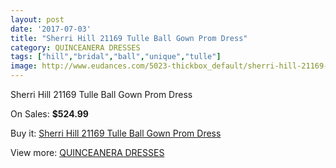 ```yaml
---
layout: post
date: '2017-07-03'
title: "Sherri Hill 21169 Tulle Ball Gown Prom Dress"
category: QUINCEANERA DRESSES
tags: ["hill","bridal","ball","unique","tulle"]
image: http://www.eudances.com/5023-thickbox_default/sherri-hill-21169-tulle-ball-gown-prom-dress.jpg
---
```

Sherri Hill 21169 Tulle Ball Gown Prom Dress

On Sales: **$524.99**
<a href="https://www.eudances.com/en/quinceanera-dresses/1696-sherri-hill-21169-tulle-ball-gown-prom-dress.html"><amp-img layout="responsive" width="600" height="600" src="//www.eudances.com/5023-thickbox_default/sherri-hill-21169-tulle-ball-gown-prom-dress.jpg" alt="Sherri Hill 21169 Tulle Ball Gown Prom Dress 0" /></a>

Buy it: [Sherri Hill 21169 Tulle Ball Gown Prom Dress](https://www.eudances.com/en/quinceanera-dresses/1696-sherri-hill-21169-tulle-ball-gown-prom-dress.html "Sherri Hill 21169 Tulle Ball Gown Prom Dress")

View more: [QUINCEANERA DRESSES](https://www.eudances.com/en/17-quinceanera-dresses "QUINCEANERA DRESSES")